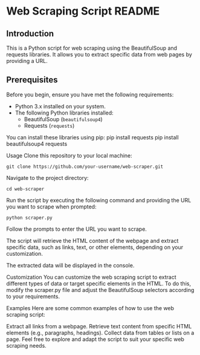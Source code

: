 # Web Scraping Script README

## Introduction
This is a Python script for web scraping using the BeautifulSoup and requests libraries. It allows you to extract specific data from web pages by providing a URL.

## Prerequisites
Before you begin, ensure you have met the following requirements:

- Python 3.x installed on your system.
- The following Python libraries installed:
  - BeautifulSoup (`beautifulsoup4`)
  - Requests (`requests`)

You can install these libraries using pip:
    pip install requests
    pip install beautifulsoup4 requests


Usage
Clone this repository to your local machine:

    git clone https://github.com/your-username/web-scraper.git


Navigate to the project directory:

    cd web-scraper

Run the script by executing the following command and providing the URL you want to scrape when prompted:

    python scraper.py
Follow the prompts to enter the URL you want to scrape.

The script will retrieve the HTML content of the webpage and extract specific data, such as links, text, or other elements, depending on your customization.

The extracted data will be displayed in the console.

Customization
You can customize the web scraping script to extract different types of data or target specific elements in the HTML. To do this, modify the scraper.py file and adjust the BeautifulSoup selectors according to your requirements.

Examples
Here are some common examples of how to use the web scraping script:

Extract all links from a webpage.
Retrieve text content from specific HTML elements (e.g., paragraphs, headings).
Collect data from tables or lists on a page.
Feel free to explore and adapt the script to suit your specific web scraping needs.